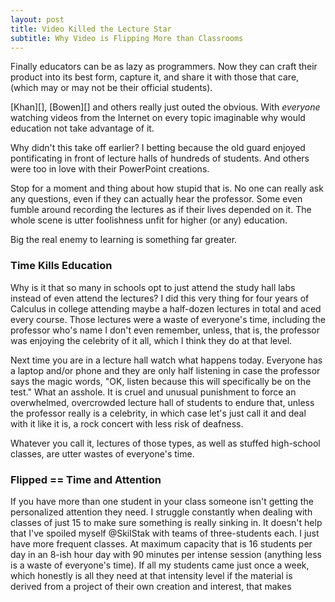 ```yaml
---
layout: post
title: Video Killed the Lecture Star
subtitle: Why Video is Flipping More than Classrooms
---
```


Finally educators can be as lazy as programmers. Now they can craft
their product into its best form, capture it, and share it with those
that care, (which may or may not be their official students).

[Khan][], [Bowen][] and others really just outed the obvious. With
*everyone* watching videos from the Internet on every topic imaginable
why would education not take advantage of it. 

Why didn't this take off earlier? I betting because the old guard enjoyed
pontificating in front of lecture halls of hundreds of students. And
others were too in love with their PowerPoint creations.

Stop for a moment and thing about how stupid that is. No one can
really ask any questions, even if they can actually hear the
professor. Some even fumble around recording the lectures as if their
lives depended on it. The whole scene is utter foolishness unfit for
higher (or any) education. 

Big the real enemy to learning is something far greater.

### Time Kills Education

Why is it that so many in schools opt to just attend the study hall
labs instead of even attend the lectures? I did this very thing for
four years of Calculus in college attending maybe a half-dozen
lectures in total and aced every course. Those lectures were a waste
of everyone's time, including the professor who's name I don't even
remember, unless, that is, the professor was enjoying the celebrity of
it all, which I think they do at that level.

Next time you are in a lecture hall watch what happens today. Everyone has
a laptop and/or phone and they are only half listening in case the
professor says the magic words, "OK, listen because this will specifically
be on the test." What an asshole. It is cruel and unusual punishment to
force an overwhelmed, overcrowded lecture hall of students to endure that,
unless the professor really is a celebrity, in which case let's just call
it and deal with it like it is, a rock concert with less risk of deafness.

Whatever you call it, lectures of those types, as well as stuffed
high-school classes, are utter wastes of everyone's time.

### Flipped == Time and Attention

If you have more than one student in your class someone isn't getting
the personalized attention they need. I struggle constantly when
dealing with classes of just 15 to make sure something is really
sinking in. It doesn't help that I've spoiled myself @SkilStak with
teams of three-students each. I just have more frequent classes. At
maximum capacity that is 16 students per day in an 8-ish hour day with 90
minutes per intense session (anything less is a waste of everyone's time).
If all my students came just once a week, which honestly is all they need
at that intensity level if the material is derived from a project of their
own creation and interest, that makes


